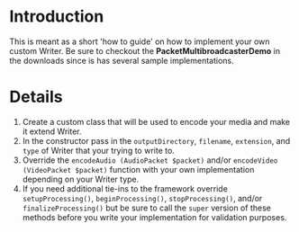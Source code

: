 # Introduction #

This is meant as a short 'how to guide' on how to implement your own custom Writer. Be sure to checkout the **PacketMultibroadcasterDemo** in the downloads since is has several sample implementations.


# Details #

  1. Create a custom class that will be used to encode your media and make it extend Writer.
  1. In the constructor pass in the `outputDirectory`, `filename`, `extension`, and `type` of Writer that your trying to write to.
  1. Override the `encodeAudio (AudioPacket $packet)` and/or `encodeVideo (VideoPacket $packet)` function with your own implementation depending on your Writer type.
  1. If you need additional tie-ins to the framework override `setupProcessing()`, `beginProcessing()`, `stopProcessing()`, and/or `finalizeProcessing()` but be sure to call the `super` version of these methods before you write your implementation for validation purposes.